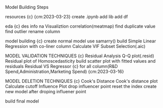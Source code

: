 Model Building Steps

  resources {c} {cm:2023-03-23}
    create .ipynb
    add lib
    add df
  
  eda {c}
    des
    info
    na
    Visualiztion
    correlation(meatmap)
    find duplicate value
    find outlier
    rename column

  model building {c}
    create normal model
    use samarry()
    build Simple Linear Regression with co-liner column
    Calculate VIF
    Subset Selection(.aic)

  MODEL VALIDATION TECHNIQUES {c}
    Residual Analysis
      Q-Q plot(.resid)
    Residual plot of Homoscedasticity
      build scatter plot with fitted values and residuals
    Residual VS Regressor {c}
      for all column(R&D Spend,Administration,Marketing Spend) {cm:2023-03-16}

  MODEL DELETION TECHNIQUES {c}
    Cook's Distance
      Cook's distance plot
      Calculate cutoff
      Influence Plot
      drop influencer point
      reset the index
      create new model after droping influener point

  build final model